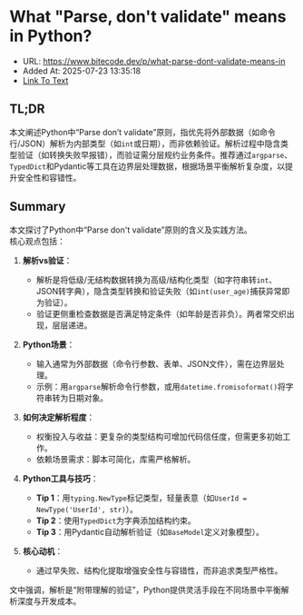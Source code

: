 # What "Parse, don't validate" means in Python?
- URL: https://www.bitecode.dev/p/what-parse-dont-validate-means-in
- Added At: 2025-07-23 13:35:18
- [Link To Text](2025-07-23-what-parse,-don't-validate-means-in-python_raw.md)

## TL;DR


本文阐述Python中“Parse don’t validate”原则，指优先将外部数据（如命令行/JSON）解析为内部类型（如`int`或日期），而非依赖验证。解析过程中隐含类型验证（如转换失败早报错），而验证需分层规约业务条件。推荐通过`argparse`、`TypedDict`和Pydantic等工具在边界层处理数据，根据场景平衡解析复杂度，以提升安全性和容错性。

## Summary


本文探讨了Python中“Parse don't validate”原则的含义及实践方法。  
核心观点包括：  
1. **解析vs验证**：  
   - 解析是将低级/无结构数据转换为高级/结构化类型（如字符串转`int`、JSON转字典），隐含类型转换和验证失败（如`int(user_age)`捕获异常即为验证）。  
   - 验证更侧重检查数据是否满足特定条件（如年龄是否非负）。两者常交织出现，层层递进。  

2. **Python场景**：  
   - 输入通常为外部数据（命令行参数、表单、JSON文件），需在边界层处理。  
   - 示例：用`argparse`解析命令行参数，或用`datetime.fromisoformat()`将字符串转为日期对象。  

3. **如何决定解析程度**：  
   - 权衡投入与收益：更复杂的类型结构可增加代码信任度，但需更多初始工作。  
   - 依赖场景需求：脚本可简化，库需严格解析。  

4. **Python工具与技巧**：  
   - **Tip 1**：用`typing.NewType`标记类型，轻量表意（如`UserId = NewType('UserId', str)`）。  
   - **Tip 2**：使用`TypedDict`为字典添加结构约束。  
   - **Tip 3**：用Pydantic自动解析验证（如`BaseModel`定义对象模型）。  

5. **核心动机**：  
   - 通过早失败、结构化提取增强安全性与容错性，而非追求类型严格性。  

文中强调，解析是“附带理解的验证”，Python提供灵活手段在不同场景中平衡解析深度与开发成本。
